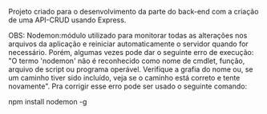 Projeto criado para o desenvolvimento da parte do back-end com 
a criação de uma API-CRUD usando Express.

OBS: Nodemon:módulo utilizado para monitorar todas as alterações nos arquivos 
da aplicação e reiniciar automaticamente o servidor quando for necessário. Porém, 
algumas vezes pode dar o seguinte erro de execução: "O termo 'nodemon' não é reconhecido 
como nome de cmdlet, função, arquivo de script ou programa operável. Verifique a grafia 
do nome ou, se um caminho tiver sido incluído, veja se o caminho está correto e 
tente novamente". Pra corrigir esse erro pode ser usado o seguinte comando:

 npm install nodemon -g